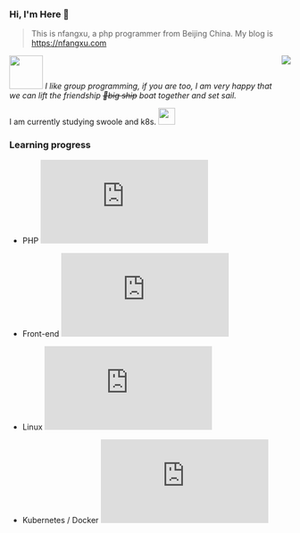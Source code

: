 ### Hi, I'm Here 👋

> This is nfangxu, a php programmer from Beijing China. My blog is <a href="https://nfangxu.com">https://nfangxu.com</a>

<img align='right' src="https://camo.githubusercontent.com/a5c7c7397871b9348b88302ac5cd56ddbf8774b3/68747470733a2f2f63646e2e6a7364656c6976722e6e65742f67682f73792d7265636f7264732f73746174696366696c65406d61737465722f696d616765732f3230323030372f6875616a692e676966">

<img src="https://media.giphy.com/media/LnQjpWaON8nhr21vNW/giphy.gif" width="60"> <em>I like group programming, if you are too, I am very happy that we can lift the friendship <del>🚢big ship</del> boat together and set sail.</em>

I am currently studying swoole and k8s. <img src="https://media.giphy.com/media/WUlplcMpOCEmTGBtBW/giphy.gif" width="30">

### Learning progress

- PHP ![PHP learning progress](http://www.yarntomato.com/percentbarmaker/button.php?barPosition=51&leftFill=%2300FFFF "PHP learning progress")

- Front-end ![Front-end learning progress](http://www.yarntomato.com/percentbarmaker/button.php?barPosition=11&leftFill=%2300FFFF "Front-end learning progress")

- Linux ![Linux learning progress](http://www.yarntomato.com/percentbarmaker/button.php?barPosition=10&leftFill=%2300FFFF "Linux learning progress")

- Kubernetes / Docker ![kubernetes learning progress](http://www.yarntomato.com/percentbarmaker/button.php?barPosition=5&leftFill=%2300FFFF "kubernetes learning progress")
